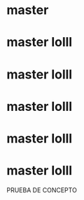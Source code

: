 # master
# master lolll
# master lolll
# master lolll
# master lolll
# master lolll
PRUEBA DE CONCEPTO
